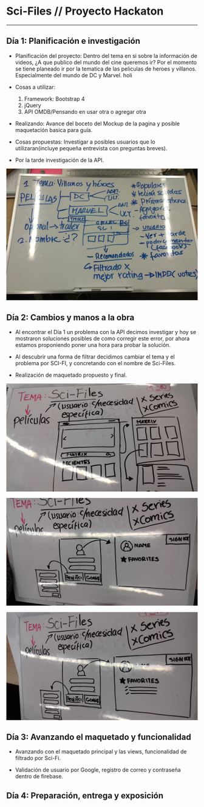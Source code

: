 # Sci-Files // Proyecto Hackaton
___
## Día 1: Planificación e investigación

* Planificación del proyecto: Dentro del tema en si sobre la información de videos, ¿A que publico del mundo del cine queremos ir?
Por el momento se tiene planeado ir por la tematica de las peliculas de heroes y villanos. Especialmente del mundo de DC y Marvel. holi

* Cosas a utilizar: 
	1. Framework: Bootstrap 4
	2. jQuery
	3. API OMDB/Pensando en usar otra o agregar otra

* Realizando: Avance del boceto del Mockup de la pagina y posible maquetación basica para guía.

* Cosas propuestas: Investigar a posibles usuarios que lo utilizaran(incluye pequeña entrevista con preguntas breves).

* Por la tarde investigación de la API. 

![Planeamiento](assets/documents/Planing.jpg)

## Día 2: Cambios y manos a la obra

* Al encontrar el Día 1 un problema con la API decimos investigar y hoy se mostraron soluciones posibles de como corregir este error, por ahora estamos proponiendo poner una hora para probar la solución.

* Al descubrir una forma de filtrar decidimos cambiar el tema y el problema por SCI-FI, y concretando con el nombre de Sci-Files.

* Realización de maquetado propuesto y final.

![PlaneamientoFinal](assets/documents/Docimg2.jpg)

![PlaneamientoFinal](assets/documents/Docimg3.jpg)

![PlaneamientoFinal](assets/documents/Docimg4.jpg)


## Día 3: Avanzando el maquetado y funcionalidad

* Avanzando con el maquetado principal y las views, funcionalidad de filtrado por Sci-Fi.

* Validación de usuario por Google, registro de correo y contraseña dentro de firebase.

## Día 4: Preparación, entrega y exposición




